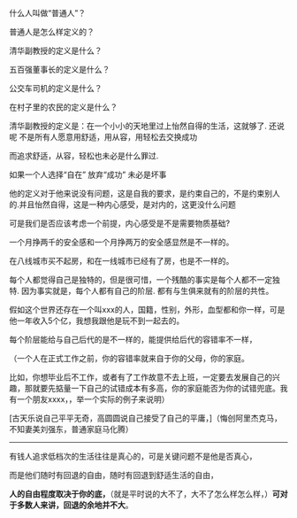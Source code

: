 什么人叫做“普通人”？

 普通人是怎么样定义的？

清华副教授的定义是什么？

 五百强董事长的定义是什么？

公交车司机的定义是什么？

在村子里的农民的定义是什么？

清华副教授的定义是：在一个小小的天地里过上怡然自得的生活，这就够了. 还说呢 不是所有人愿意用舒适，用从容，用轻松去交换成功

而追求舒适，从容，轻松也未必是什么罪过.

如果一个人选择“自在” 放弃“成功” 未必是坏事

他的定义对于他来说没有问题，这是自我的要求，是约束自己的，不是约束别人的.并且怡然自得，这是一种内心感受，是对内的，这更没什么问题

可是我们是否应该考虑一个前提，内心感受是不是需要物质基础? 

一个月挣两千的安全感和一个月挣两万的安全感显然是不一样的。

在八线城市买不起房，和在一线城市已经有了房，也是不一样的。

每个人都觉得自己是独特的，但是很可惜，一个残酷的事实是每个人都不一定独特. 因为事实就是，每个人都有自己的阶层. 都有与生俱来就有的阶层的共性。

假如这个世界还存在一个叫xxx的人，国籍，性别，外形，血型都和你一样，可是他一年收入5个亿，我想我跟他是玩不到一起去的。

每个阶层能给与自己后代的是不一样的，能提供给后代的容错率不一样，

（一个人在正式工作之前，你的容错率就来自于你的父母，你的家庭。

比如，你想毕业后不工作，或者有了工作故意不去上班，一定要去发展自己的兴趣，那就要先掂量一下自己的试错成本有多高，你的家庭能否为你的试错兜底。我有一个朋友xxxx，，举一个实际的例子来说明）

[古天乐说自己平平无奇，高圆圆说自己接受了自己的平庸，]（悔创阿里杰克马，不知妻美刘强东，普通家庭马化腾）

---

有钱人追求低档次的生活往往是真心的，可是关键问题不是他是否真心，

而是他们随时有回退的自由，随时有回退到舒适生活的自由，

**人的自由程度取决于你的底，**（就是平时说的大不了，大不了怎么样怎么样，）**可对于多数人来讲，回退的余地并不大**。



 




